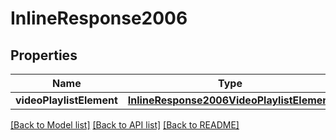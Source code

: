 # InlineResponse2006

## Properties
Name | Type | Description | Notes
------------ | ------------- | ------------- | -------------
**videoPlaylistElement** | [**InlineResponse2006VideoPlaylistElement**](InlineResponse2006VideoPlaylistElement.md) |  | [optional] 

[[Back to Model list]](../README.md#documentation-for-models) [[Back to API list]](../README.md#documentation-for-api-endpoints) [[Back to README]](../README.md)


